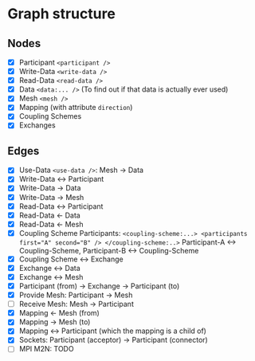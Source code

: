 # Graph structure
 
## Nodes

- [x] Participant `<participant />`
- [x] Write-Data `<write-data />`
- [x] Read-Data `<read-data />`
- [x] Data `<data:... />` (To find out if that data is actually ever used)
- [x] Mesh `<mesh />`
- [x] Mapping (with attribute `direction`)
- [x] Coupling Schemes
- [x] Exchanges

## Edges

- [x] Use-Data `<use-data />`: Mesh -> Data
- [x] Write-Data <-> Participant
- [x] Write-Data -> Data
- [x] Write-Data -> Mesh
- [x] Read-Data <-> Participant
- [x] Read-Data <- Data
- [x] Read-Data <- Mesh
- [x] Coupling Scheme Participants:
`<coupling-scheme:...> <participants first="A" second="B" /> </coupling-scheme:..>` Participant-A <-> Coupling-Scheme, Participant-B <-> Coupling-Scheme
- [x] Coupling Scheme <-> Exchange
- [x] Exchange <-> Data
- [x] Exchange <-> Mesh
- [x] Participant (from) -> Exchange -> Participant (to)
- [x] Provide Mesh: Participant -> Mesh
- [ ] Receive Mesh: Mesh -> Participant
- [x] Mapping <- Mesh (from)
- [x] Mapping -> Mesh (to)
- [x] Mapping <-> Participant (which the mapping is a child of)
- [x] Sockets: Participant (acceptor) -> Participant (connector)
- [ ] MPI M2N: TODO